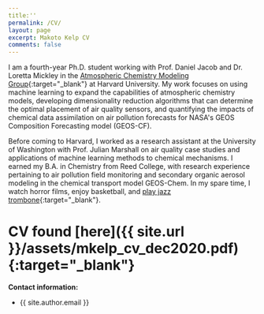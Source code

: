 ```yaml
---
title:''
permalink: /CV/
layout: page
excerpt: Makoto Kelp CV
comments: false
---
```

I am a fourth-year Ph.D. student working with Prof. Daniel Jacob and Dr. Loretta Mickley in the [Atmospheric Chemistry Modeling Group](http://acmg.seas.harvard.edu/index.html){:target="_blank"} at Harvard University. My work focuses on using machine learning to expand the capabilities of atmospheric chemistry models, developing dimensionality reduction algorithms that can determine the optimal placement of air quality sensors, and quantifying the impacts of chemical data assimilation on air pollution forecasts for NASA's GEOS Composition Forecasting model (GEOS-CF).

Before coming to Harvard, I worked as a research assistant at the University of Washington with Prof. Julian Marshall on air quality case studies and applications of machine learning methods to chemical mechanisms. I earned my B.A. in Chemistry from Reed College, with research experience pertaining to air pollution field monitoring and secondary organic aerosol modeling in the chemical transport model GEOS-Chem. In my spare time, I watch horror films, enjoy basketball, and [play jazz trombone](https://soundcloud.com/philosophytalk/it-dont-mean-a-thing-from-your-lying-eyes-112915){:target="_blank"}.


# CV found [here]({{ site.url }}/assets/mkelp_cv_dec2020.pdf){:target="_blank"}


**Contact information:**
- {{ site.author.email }}
